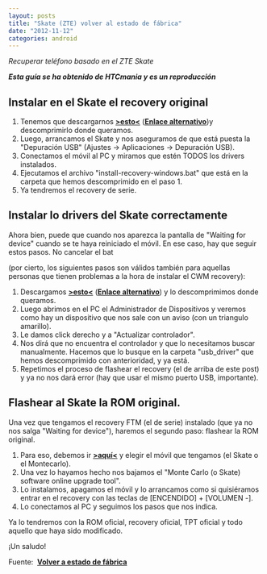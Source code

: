```yaml
---
layout: posts
title: "Skate (ZTE) volver al estado de fábrica"
date: "2012-11-12"
categories: android
---
```


_Recuperar teléfono basado en el ZTE Skate_

**_Esta guía se ha obtenido de HTCmania y es un reproducción_**

## Instalar en el Skate el recovery original

1. Tenemos que descargarnos [**\>esto<**](https://minus.com/mn7SRmPje/) (**[Enlace alternativo](https://www.mediafire.com/?wynf912bsmpz591)**)y descomprimirlo donde queramos.
2. Luego, arrancamos el Skate y nos aseguramos de que está puesta la "Depuración USB" (Ajustes -> Aplicaciones -> Depuración USB).
3. Conectamos el móvil al PC y miramos que estén TODOS los drivers instalados.
4. Ejecutamos el archivo "install-recovery-windows.bat" que está en la carpeta que hemos descomprimido en el paso 1.
5. Ya tendremos el recovery de serie.

## Instalar lo drivers del Skate correctamente

Ahora bien, puede que cuando nos aparezca la pantalla de "Waiting for device" cuando se te haya reiniciado el móvil. En ese caso, hay que seguir estos pasos. No cancelar el bat

(por cierto, los siguientes pasos son válidos también para aquellas personas que tienen problemas a la hora de instalar el CWM recovery):

1. Descargamos **[\>esto<](https://minus.com/mopTD5NAa/)** (**[Enlace alternativo](https://www.mediafire.com/?8fle7p5s22qycyw)**) y lo descomprimimos donde queramos.
2. Luego abrimos en el PC el Administrador de Dispositivos y veremos como hay un dispositivo que nos sale con un aviso (con un triangulo amarillo).
3. Le damos click derecho y a "Actualizar controlador".
4. Nos dirá que no encuentra el controlador y que lo necesitamos buscar manualmente. Hacemos que lo busque en la carpeta "usb\_driver" que hemos descomprimido con anterioridad, y ya está.
5. Repetimos el proceso de flashear el recovery (el de arriba de este post) y ya no nos dará error (hay que usar el mismo puerto USB, importante).

## Flashear al Skate la ROM original.

Una vez que tengamos el recovery FTM (el de serie) instalado (que ya no nos salga "Waiting for device"), haremos el segundo paso: flashear la ROM original.

1. Para eso, debemos ir **[\>aquí<](https://wwwen.zte.com.cn/endata/mobile/Spain/)** y elegir el móvil que tengamos (el Skate o el Montecarlo).
2. Una vez lo hayamos hecho nos bajamos el "Monte Carlo (o Skate) software online upgrade tool".
3. Lo instalamos, apagamos el móvil y lo arrancamos como si quisiéramos entrar en el recovery con las teclas de \[ENCENDIDO\] + \[VOLUMEN -\].
4. Lo conectamos al PC y seguimos los pasos que nos indica.

Ya lo tendremos con la ROM oficial, recovery oficial, TPT oficial y todo aquello que haya sido modificado.

¡Un saludo!

Fuente:  [**Volver a estado de fábrica**](https://www.htcmania.com/showthread.php?t=360980 "Volver al estado de fábrica")
